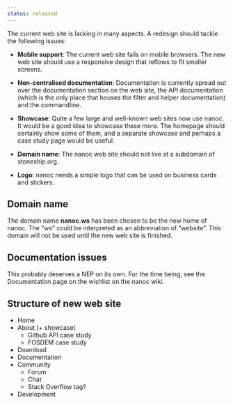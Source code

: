 ```yaml
--- 
status: released
--- 
```


The current web site is lacking in many aspects. A redesign should tackle the following issues:

* **Mobile support**: The current web site fails on mobile browsers. The new web site should use a responsive design that reflows to fit smaller screens.

* **Non-centralised documentation**: Documentation is currently spread out over the documentation section on the web site, the API documentation (which is the only place that houses the filter and helper documentation) and the commandline.

* **Showcase**: Quite a few large and well-known web sites now use nanoc. It would be a good idea to showcase these more. The homepage should certainly show some of them, and a separate showcase and perhaps a case study page would be useful.

* **Domain name**: The nanoc web site should not live at a subdomain of stoneship.org.

* **Logo**: nanoc needs a simple logo that can be used on business cards and stickers.

Domain name
-----------

The domain name **nanoc.ws** has been chosen to be the new home of nanoc. The “ws” could be interpreted as an abbreviation of “website”. This domain will not be used until the new web site is finished.

Documentation issues
--------------------

This probably deserves a NEP on its own. For the time being, see the Documentation page on the wishlist on the nanoc wiki.

Structure of new web site
-------------------------

* Home
* About (+ showcase)
	* Github API case study
	* FOSDEM case study
* Download
* Documentation
* Community
	* Forum
	* Chat
	* Stack Overflow tag?
* Development
